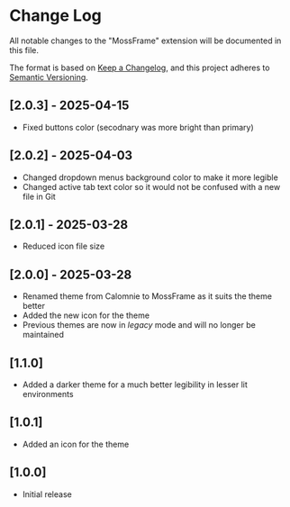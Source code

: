 # Change Log

All notable changes to the "MossFrame" extension will be documented in this file.

The format is based on [Keep a Changelog](https://keepachangelog.com/en/1.0.0/),
and this project adheres to [Semantic Versioning](https://semver.org/spec/v2.0.0.html).

## [2.0.3] - 2025-04-15

- Fixed buttons color (secodnary was more bright than primary)

## [2.0.2] - 2025-04-03

- Changed dropdown menus background color to make it more legible
- Changed active tab text color so it would not be confused with a new file in Git

## [2.0.1] - 2025-03-28

- Reduced icon file size

## [2.0.0] - 2025-03-28

- Renamed theme from Calomnie to MossFrame as it suits the theme better
- Added the new icon for the theme
- Previous themes are now in _legacy_ mode and will no longer be maintained

## [1.1.0]

- Added a darker theme for a much better legibility in lesser lit environments

## [1.0.1]

- Added an icon for the theme

## [1.0.0]

- Initial release
